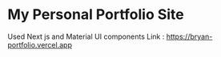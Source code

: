 # My Personal Portfolio Site
  Used Next js and Material UI components
  Link : https://bryan-portfolio.vercel.app
